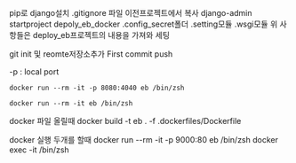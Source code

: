pip로 django설치
.gitignore 파일 이전프로젝트에서 복사
django-admin startproject depoly_eb_docker
.config_secret폴더
.setting모듈
.wsgi모듈
위 사항들은 deploy_eb프로젝트의 내용을 가져와 세팅

git init 및 reomte저장소추가
First commit push

-p <port1>:<port2>
    local   port

```docker run --rm -it -p 8080:4040 eb /bin/zsh```

```docker run --rm -it eb /bin/zsh```


docker 파일 올릴때
docker build -t eb . -f .dockerfiles/Dockerfile

docker 실행 두개를 할때
docker run --rm -it -p 9000:80 eb /bin/zsh
docker exec -it <container id> /bin/zsh
